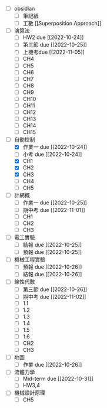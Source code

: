 - [ ] obsidian
	- [ ] 筆記紙
	- [ ] 工數 [[Superposition Approach]]
- [ ] 演算法
	- [ ] HW2 due  [[2022-10-24]]
	- [ ] 第三節 due [[2022-10-25]]
	- [ ] 上機考due [[2022-11-05]]
	- [ ] CH4
	- [ ] CH5
	- [ ] CH6
	- [ ] CH7
	- [ ] CH8
	- [ ] CH9
	- [ ] CH10
	- [ ] CH11
	- [ ] CH12
	- [ ] CH13
	- [ ] CH14
	- [ ] CH15
- [ ] 自動控制
	- [x] 作業一 due [[2022-10-24]]
	- [ ] 小考 due [[2022-10-24]]
	- [x] CH1
	- [x] CH2
	- [x] CH3
	- [ ] CH4
	- [ ] CH5
- [ ] 計網概
	- [ ] 作業一 due [[2022-10-25]]
	- [ ] 期中考 due [[2022-11-01]]
	- [ ] CH1
	- [ ] CH2
	- [ ] CH3
- [ ] 電工實驗
	- [ ] 結報 due [[2022-10-25]]
	- [ ] 預報 due [[2022-10-25]]
- [ ] 機械工程實驗
	- [ ] 預報 due [[2022-10-26]]
	- [ ] 結報 due [[2022-10-26]]
- [ ] 線性代數
	- [ ] 第三節 due [[2022-10-26]]
	- [ ] 期中考 due [[2022-11-02]]
	- [ ] 1.1
	- [ ] 1.2
	- [ ] 1.3
	- [ ] 1.4
	- [ ] 1.5
	- [ ] 1.6
	- [ ] CH2
	- [ ] CH3
- [ ] 地圖
	- [ ] 作業 due [[2022-10-26]]
- [ ] 流體力學
	- [ ] Mid-term due [[2022-10-31]]
	- [ ] HW3,4 
- [ ] 機械設計原理
	- [ ] CH5